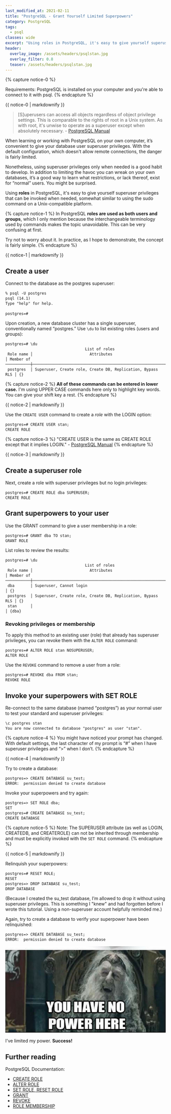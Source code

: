 ```yaml
---
last_modified_at: 2021-02-11
title: "PostgreSQL - Grant Yourself Limited Superpowers"
category: PostgreSQL
tags:
  - psql
classes: wide
excerpt: "Using roles in PostgreSQL, it's easy to give yourself superuser privileges that can be invoked when needed, somewhat similar to using the sudo command on a Unix-compatible platform."
header:
  overlay_image: /assets/headers/psqlstan.jpg
  overlay_filter: 0.8
  teaser: /assets/headers/psqlstan.jpg
---
```


{% capture notice-0 %}

Requirements: PostgreSQL is installed on your computer and you're able to connect to it with psql.
{% endcapture %}<div class="notice--primary">{{ notice-0 | markdownify }}</div>

> [S]uperusers can access all objects regardless of object privilege settings. This is comparable to the rights of root in a Unix system. As with root, it's unwise to operate as a superuser except when absolutely necessary. - [PostgreSQL Manual](#further-reading)

When learning or working with PostgreSQL on your own computer, it’s convenient to give your database user superuser privileges. With the default configuration, which doesn't allow remote connections, the danger is fairly limited.

Nonetheless, using superuser privileges only when needed is a good habit to develop. In addition to limiting the havoc you can wreak on your own databases, it’s a good way to learn what restrictions, or lack thereof, exist for “normal” users. You might be surprised.

Using **roles** in PostgreSQL, it's easy to give yourself superuser privileges that can be invoked when needed, somewhat similar to using the sudo command on a Unix-compatible platform.

{% capture notice-1 %}
In PostgreSQL **roles are used as both users and groups**, which I only mention because the interchangeable terminology used by commands makes the topic unavoidable. This can be very confusing at first.

Try not to worry about it. In practice, as I hope to demonstrate, the concept is fairly simple.
{% endcapture %}<div class="notice">{{ notice-1 | markdownify }}</div>

## Create a user

Connect to the database as the postgres superuser:

```
% psql -U postgres
psql (14.1)
Type "help" for help.

postgres=#
```

Upon creation, a new database cluster has a single superuser, conventionally named “postgres.” Use `\du` to list existing roles (users and groups):

```
postgres=# \du
                                   List of roles
 Role name │                         Attributes                         │ Member of
───────────┼────────────────────────────────────────────────────────────┼───────────
 postgres  │ Superuser, Create role, Create DB, Replication, Bypass RLS │ {}
```

{% capture notice-2 %}
**All of these commands can be entered in lower case.** I'm using UPPER CASE commands here only to highlight key words. You can give your shift key a rest.
{% endcapture %}<div class="notice--primary">{{ notice-2 | markdownify }}</div>


Use the `CREATE USER` command to create a *role* with the LOGIN option:

```
postgres=# CREATE USER stan;
CREATE ROLE
```
{% capture notice-3 %}
"CREATE USER is the same as CREATE ROLE except that it implies LOGIN." - [PostgreSQL Manual](#further-reading)
{% endcapture %}<div class="notice">{{ notice-3 | markdownify }}</div>

## Create a superuser role

Next, create a role with superuser privileges but no login privileges:

```
postgres=# CREATE ROLE dba SUPERUSER;
CREATE ROLE
```

## Grant superpowers to your user

Use the GRANT command to give a user membership in a role:

```
postgres=# GRANT dba TO stan;
GRANT ROLE
```

List roles to review the results:

```
postgres=# \du
                                   List of roles
 Role name │                         Attributes                         │ Member of
───────────┼────────────────────────────────────────────────────────────┼───────────
 dba       │ Superuser, Cannot login                                    │ {}
 postgres  │ Superuser, Create role, Create DB, Replication, Bypass RLS │ {}
 stan      │                                                            │ {dba}
```

### Revoking privileges or membership

To apply this method to an existing user (role) that already has superuser privileges, you can revoke them with the `ALTER ROLE` command:
```
postgres=# ALTER ROLE stan NOSUPERUSER;
ALTER ROLE
```

Use the `REVOKE` command to remove a user from a role:

```
postgres=# REVOKE dba FROM stan;
REVOKE ROLE
```

## Invoke your superpowers with SET ROLE

Re-connect to the same database (named “postgres”) as your normal user to test your standard and superuser privileges:

```
\c postgres stan
You are now connected to database "postgres" as user "stan".
```

{% capture notice-4 %}
You might have noticed your prompt has changed. With default settings, the last character of my prompt is “#” when I have superuser privileges and “>” when I don’t.
{% endcapture %}<div class="notice">{{ notice-4 | markdownify }}</div>

Try to create a database:

```
postgres=> CREATE DATABASE su_test;
ERROR:  permission denied to create database
```

Invoke your superpowers and try again:
```
postgres=> SET ROLE dba;
SET
postgres=# CREATE DATABASE su_test;
CREATE DATABASE
```

{% capture notice-5 %}
Note: The SUPERUSER attribute (as well as LOGIN, CREATEDB, and CREATEROLE) can not be inherited through membership and must be explicitly invoked with the `SET ROLE` command.
{% endcapture %}<div class="notice">{{ notice-5 | markdownify }}</div>

Relinquish your superpowers:
```
postgres=# RESET ROLE;
RESET
postgres=> DROP DATABASE su_test;
DROP DATABASE
```

(Because I created the su_test database, I’m allowed to drop it without using superuser privileges. This is something I "knew" and had forgotten before I wrote this tutorial. Using a non-superuser account helpfully reminded me.)

Again, try to create a database to verify your superpower have been relinquished:

```
postgres=> CREATE DATABASE su_test;
ERROR:  permission denied to create database
```

!["No power! [meme]"](/assets/images/no-power.jpg)

I've limited my power. **Success!**

## Further reading

PostgreSQL Documentation:

* [CREATE ROLE](https://www.postgresql.org/docs/current/sql-createrole.html)
* [ALTER ROLE](https://www.postgresql.org/docs/current/sql-alterrole.html)
* [SET ROLE, RESET ROLE](https://www.postgresql.org/docs/current/sql-set-role.html)
* [GRANT](https://www.postgresql.org/docs/current/sql-grant.html)
* [REVOKE](https://www.postgresql.org/docs/current/sql-revoke.html)
* [ROLE MEMBERSHIP](https://www.postgresql.org/docs/current/role-membership.html)

